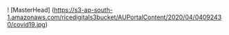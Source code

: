 ! [MasterHead] (https://s3-ap-south-1.amazonaws.com/ricedigitals3bucket/AUPortalContent/2020/04/04092430/covid19.jpg)
